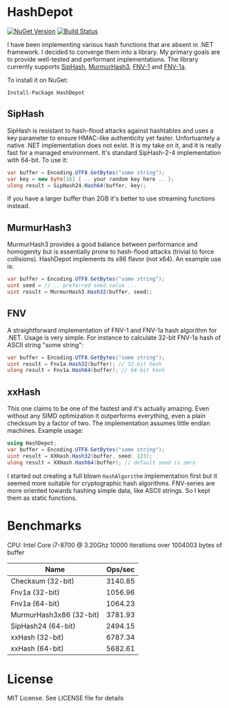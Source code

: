 # HashDepot
[![NuGet Version](https://img.shields.io/nuget/v/HashDepot.svg)](https://www.nuget.org/packages/HashDepot/)
[![Build Status](https://travis-ci.org/ssg/HashDepot.svg?branch=master)](https://travis-ci.org/ssg/HashDepot)

I have been implementing various hash functions that are absent in .NET framework. 
I decided to converge them into a library. My primary goals are to provide well-tested and 
performant implementations. The library currently supports [SipHash](https://131002.net/siphash/),
[MurmurHash3](https://en.wikipedia.org/wiki/MurmurHash),
[FNV-1](https://en.wikipedia.org/wiki/Fowler%E2%80%93Noll%E2%80%93Vo_hash_function#FNV-1_hash) and [FNV-1a](https://en.wikipedia.org/wiki/Fowler%E2%80%93Noll%E2%80%93Vo_hash_function#FNV-1a_hash). 

To install it on NuGet:

    Install-Package HashDepot

## SipHash
SipHash is resistant to hash-flood attacks against hashtables and uses
a key parameter to ensure HMAC-like authenticity yet faster. Unfortuantely a native 
.NET implementation does not exist. It is my take on it, and it is really fast for a 
managed environment. It's standard SipHash-2-4 implementation with 64-bit. To use it:

```csharp
var buffer = Encoding.UTF8.GetBytes("some string");
var key = new byte[16] { .. your random key here .. };
ulong result = SipHash24.Hash64(buffer, key);
```

If you have a larger buffer than 2GB it's better to use streaming functions instead.

## MurmurHash3
MurmurHash3 provides a good balance between performance and homogenity but is 
essentially prone to hash-flood attacks (trivial to force collisions). HashDepot
implements its x86 flavor (not x64). An example use is:

```csharp
var buffer = Encoding.UTF8.GetBytes("some string");
uint seed = // .. preferred seed value ...
uint result = MurmurHash3.Hash32(buffer, seed);
```

## FNV
A straightforward implementation of FNV-1 and FNV-1a hash algorithm for .NET. Usage is 
very simple. For instance to calculate 32-bit FNV-1a hash of ASCII string "some string":

```csharp
var buffer = Encoding.UTF8.GetBytes("some string");
uint result = Fnv1a.Hash32(buffer); // 32-bit hash
ulong result = Fnv1a.Hash64(buffer); // 64-bit hash
```

## xxHash
This one claims to be one of the fastest and it's actually amazing. Even without any SIMD
optimization it outperforms everything, even a plain checksum by a factor of two. The implementation
assumes little endian machines. Example usage:

```csharp
using HashDepot;
var buffer = Encoding.UTF8.GetBytes("some string");
uint result = XXHash.Hash32(buffer, seed: 123);
ulong result = XXHash.Hash64(buffer); // default seed is zero
```
  
I started out creating a full blown `HashAlgorithm` implementation first but it seemed more 
suitable for cryptographic hash algorithms. FNV-series are more oriented towards hashing 
simple data, like ASCII strings. So I kept them as static functions.

# Benchmarks

CPU: Intel Core i7-8700 @ 3.20Ghz
10000 iterations over 1004003 bytes of buffer

Name                     | Ops/sec
-------------------------|---------------------------
Checksum (32-bit)        |    3140.85
Fnv1a (32-bit)           |    1056.96
Fnv1a (64-bit)           |    1064.23
MurmurHash3x86 (32-bit)  |    3781.93
SipHash24 (64-bit)       |    2494.15
xxHash (32-bit)          |    6787.34
xxHash (64-bit)          |    5682.61

# License
MIT License. See LICENSE file for details
